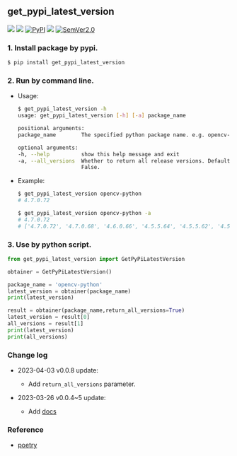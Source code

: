 ## get_pypi_latest_version
<p>
    <a href=""><img src="https://img.shields.io/badge/Python->=3.7,<=3.10-aff.svg"></a>
    <a href=""><img src="https://img.shields.io/badge/OS-Linux%2C%20Win%2C%20Mac-pink.svg"></a>
    <a href="https://pypi.org/project/get_pypi_latest_version/"><img alt="PyPI" src="https://img.shields.io/pypi/v/get_pypi_latest_version"></a>
    <a href="https://pepy.tech/project/get-pypi-latest-version"><img src="https://static.pepy.tech/personalized-badge/get-pypi-latest-version?period=total&units=abbreviation&left_color=grey&right_color=blue&left_text=Downloads"></a>
    <a href="https://semver.org/"><img alt="SemVer2.0" src="https://img.shields.io/badge/SemVer-2.0-brightgreen"></a>
</p>


### 1. Install package by pypi.
```bash
$ pip install get_pypi_latest_version
```
### 2. Run by command line.
- Usage:
    ```bash
    $ get_pypi_latest_version -h
    usage: get_pypi_latest_version [-h] [-a] package_name

    positional arguments:
    package_name        The specified python package name. e.g. opencv-python.

    optional arguments:
    -h, --help          show this help message and exit
    -a, --all_versions  Whether to return all release versions. Default is
                        False.
    ```
- Example:
    ```bash
    $ get_pypi_latest_version opencv-python
    # 4.7.0.72

    $ get_pypi_latest_version opencv-python -a
    # 4.7.0.72
    # ['4.7.0.72', '4.7.0.68', '4.6.0.66', '4.5.5.64', '4.5.5.62', '4.5.4.60', '4.5.4.58', '4.5.3.56', '4.5.2.54', '4.5.2.52', '4.5.1.48', '4.4.0.46', '4.4.0.44', '4.4.0.42', '4.4.0.40', '4.3.0.38', '4.3.0.36', '4.2.0.34', '4.2.0.32', '4.1.2.30', '4.1.1.26', '4.1.0.25', '4.0.1.24', '4.0.0.21', '3.4.9.33', '3.4.8.29', '3.4.7.28', '3.4.6.27', '3.4.5.20', '3.4.4.19', '3.4.3.18', '3.4.2.17', '3.4.18.65', '3.4.17.63', '3.4.17.61', '3.4.16.59', '3.4.16.57', '3.4.15.55', '3.4.14.53', '3.4.14.51', '3.4.13.47', '3.4.11.45', '3.4.11.43', '3.4.11.41', '3.4.10.37', '3.4.1.15', '3.4.0.14']
    ```
### 3. Use by python script.
```python
from get_pypi_latest_version import GetPyPiLatestVersion

obtainer = GetPyPiLatestVersion()

package_name = 'opencv-python'
latest_version = obtainer(package_name)
print(latest_version)

result = obtainer(package_name,return_all_versions=True)
latest_version = result[0]
all_versions = result[1]
print(latest_version)
print(all_versions)
```
### Change log
- 2023-04-03 v0.0.8 update:
  - Add `return_all_versions` parameter.

- 2023-03-26 v0.0.4~5 update:
  - Add [docs](https://getpypilatestversion.readthedocs.io/en/latest/)

### Reference
- [poetry](https://github.com/python-poetry/poetry/blob/master/src/poetry/repositories/pypi_repository.py#L36)
